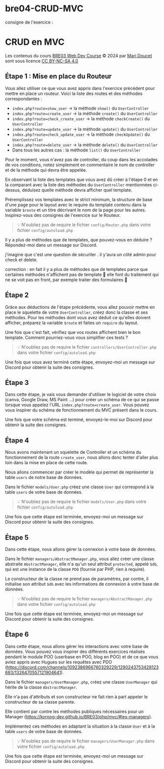 # bre04-CRUD-MVC

consigne de l'exercice :

# CRUD en MVC

Les contenus du cours [BRE03 Web Dev Course](https://kornog-dev.github.io/BRE03/) © 2024 par [Mari Doucet](https://github.com/kornog-dev) sont sous licence [CC BY-NC-SA 4.0](https://creativecommons.org/licenses/by-nc-sa/4.0/?ref=chooser-v1)

## Étape 1 : Mise en place du Routeur

Vous allez utiliser ce que vous avez appris dans l'exercice précédent pour mettre en place un routeur. Voici la liste des routes et des méthodes correspondantes :

- `index.php?route=show_user` -> la méthode `show()` du `UserController`
- `index.php?route=create_user` -> la méthode `create()` du `UserController`
- `index.php?route=check_create_user` -> la méthode `checkCreate()` du `UserController`
- `index.php?route=update_user` -> la méthode `update()` du `UserController`
- `index.php?route=check_update_user` -> la méthode `checkUpdate()` du `UserController`
- `index.php?route=delete_user` -> la méthode `delete()` du `UserController`
- Dans tous les autres cas : la méthode `list()` du `UserController`

Pour le moment, vous n'avez pas de controller, du coup dans les accolades de vos conditions, notez simplement en commentaire le nom de controller et de la méthode qui devra être appelée.

En observant la liste des templates que vous avez dû créer à l'étape 0 et en la comparant avec la liste des méthodes du `UserController` mentionnées ci-dessus, déduisez quelle méthode devra afficher quel template.

Préremplissez vos templates avec le strict minimum, la structure de base d'une page pour le layout avec le require du template contenu dans la variable `$route` et un titre décrivant le nom de la page pour les autres. Inspirez-vous des consignes de l'exercice sur le Routeur.

>💡 N'oubliez pas de require le fichier `config/Router.php` dans votre fichier `config/autoload.php`

Il y a plus de méthodes que de templates, que pouvez-vous en déduire ? Répondez-moi dans un message sur Discord.

j'imagine que c'est une question de sécuriter . il y'aura un côté admin pour check et delete.

correction : 
en fait il y a plus de méthodes que de templates parce que certaines méthodes n'affichent pas de template 🙂
elle font du traitement qui ne se voit pas en front, par exemple traiter des formulaires 🙂


## Étape 2

Grâce aux déductions de l'étape précédente, vous allez pouvoir mettre en place le squelette de votre `UserController`, créez donc la classe et ses méthodes. Pour les méthodes dont vous avez déduit ce qu'elles doivent afficher, préparez la variable `$route` et faites un `require` du layout.

Une fois que c'est fait, vérifiez que vos routes affichent bien le bon template. Comment pourriez-vous vous simplifier ces tests ?

>💡 N'oubliez pas de require le fichier `controllers/UserController.php` dans votre fichier `config/autoload.php`

Une fois que vous avez terminé cette étape, envoyez-moi un message sur Discord pour obtenir la suite des consignes.


## Étape 3

Dans cette étape, je vais vous demander d'utiliser le logiciel de votre choix (canva, Google Draw, MS Paint ...) pour créer un schéma de ce qui se passe lorsque vous appelez l'URL `index.php?route=create_user`. Vous pouvez vous inspirer du schéma de fonctionnement du MVC présent dans le cours.

Une fois que votre schéma est terminé, envoyez-le-moi sur Discord pour obtenir la suite des consignes.

## Étape 4

Nous avons maintenant un squelette de Controller et un schéma du fonctionnement de la route `create_user`, nous allons donc tenter d'aller plus loin dans la mise en place de cette route.

Nous allons commencer par créer le modèle qui permet de représenter la table `users` de notre base de données. 

Dans le fichier `models/User.php` créez une classe `User` qui correspond à la table `users` de votre base de données.

>💡 N'oubliez pas de require le fichier `models/User.php` dans votre fichier `config/autoload.php`

Une fois que cette étape est terminée, envoyez-moi un message sur Discord pour obtenir la suite des consignes.

## Étape 5

Dans cette étape, nous allons gérer la connexion à votre base de données.

Dans le fichier `managers/AbstractManager.php`, vous allez créer une classe abstraite `AbstractManager`, elle n'a qu'un seul attribut `protected`, appelé `$db`, qui est une instance de la classe `PDO` (fournie par PHP, rien à require).

Le constructeur de la classe ne prend pas de paramètres, par contre, il initialise son attribut `$db` avec les informations de connexion à votre base de données.

>💡 N'oubliez pas de require le fichier `managers/AbstractManager.php` dans votre fichier `config/autoload.php`

Une fois que cette étape est terminée, envoyez-moi un message sur Discord pour obtenir la suite des consignes.

## Étape 6

Dans cette étape, nous allons gérer les interactions avec votre base de données. Vous pouvez vous inspirer des différents exercices réalisés pendant le module POO (userbase en POO, blog en POO) et de ce que vous aviez appris avec Hugues sur les requêtes avec PDO (https://discord.com/channels/1092386966760329229/1290243753428123683/1326470557121904641).

Dans le fichier `managers/UserManager.php`, créez une classe `UserManager` qui hérite de la classe `AbstractManager`.

Elle n'a pas d'attributs et son constructeur ne fait rien à part appeler le constructeur de sa classe parente.

Elle contient par contre les méthodes publiques nécessaires pour un Manager (https://kornog-dev.github.io/BRE03/php/mvc/#les-managers).

Implémentez ces méthodes en adaptant la situation à la classe `User` et à la table `users` de votre base de données.

>💡 N'oubliez pas de require le fichier `managers/UserManager.php` dans votre fichier `config/autoload.php`

Une fois que cette étape est terminée, envoyez-moi un message sur Discord pour obtenir la suite des consignes.